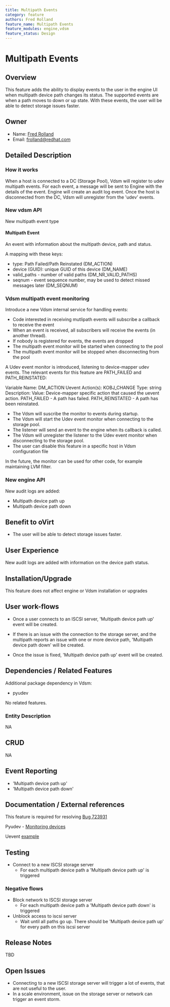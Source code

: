 ```yaml
---
title: Multipath Events
category: feature
authors: Fred Rolland
feature_name: Multipath Events
feature_modules: engine,vdsm
feature_status: Design
---
```


# Multipath Events


## Overview

This feature adds the ability to display events to the user in
the engine UI when multipath device path changes its status.
The supported events are when a path moves to down or up state.
With these events, the user will be able to detect storage issues faster.


## Owner

- Name: [Fred Rolland](https://github.com/rollandf)
- Email: <frolland@redhat.com>


## Detailed Description


### How it works

When a host is connected to a DC (Storage Pool), Vdsm will register
to udev multipath events. For each event, a message will be sent to Engine
with the details of the event. Engine will create an audit log event. 
Once the host is disconnected from the DC, Vdsm will unregister from
the 'udev' events.


### New vdsm API

New multipath event type


#### Multipath Event

An event with information about the multipath device, path and status.

A mapping with these keys:
- type: Path Failed/Path Reinstated (DM_ACTION)
- device (GUID): unique GUID of this device (DM_NAME)
- valid_paths - number of valid paths (DM_NR_VALID_PATHS)
- seqnum - event sequence number, may be used to detect missed messages later (DM_SEQNUM)


### Vdsm multipath event monitoring

Introduce a new Vdsm internal service for handling events:

- Code interested in receiving mutlipath events will subscribe a callback to receive the event
- When an event is received, all subscribers will receive the events (in another thread).
- If nobody is registered for events, the events are dropped
- The multipath event monitor will be started when connecting to the pool
- The multipath event monitor will be stopped when disconnecting from the pool


A Udev event monitor is introduced, listening to device-mapper udev events.
The relevant events for this feature are PATH_FAILED and PATH_REINSTATED:

Variable Name: DM_ACTION
Uevent Action(s): KOBJ_CHANGE
Type: string
Description:
Value: Device-mapper specific action that caused the uevent action.
	PATH_FAILED - A path has failed.
	PATH_REINSTATED - A path has been reinstated.

- The Vdsm will suscribe the monitor to events during startup.
- The Vdsm will start the Udev event monitor when connecting to the storage pool.
- The listener will send an event to the engine when its callback is called.
- The Vdsm will unregister the listener to the Udev event monitor when 
disconnecting to the storage pool.
- The user can disable this feature in a specific host in Vdsm configuration file

In the future, the monitor can be used for other code, for example maintaining LVM filter.

### New engine API

New audit logs are added:
- Multipath device path up
- Multipath device path down

## Benefit to oVirt

- The user will be able to detect storage issues faster.


## User Experience

New audit logs are added with information on the device path status.


## Installation/Upgrade

This feature does not affect engine or Vdsm installation or upgrades


## User work-flows

- Once a user connects to an ISCSI server, 'Multipath device path up' event
will be created.

- If there is an issue with the connection to the storage server, and the 
multipath reports an issue with one or more device path,
'Multipath device path down' will be created.

- Once the issue is fixed, 'Multipath device path up' event will be created.


## Dependencies / Related Features

Additional package dependency in Vdsm:
- pyudev

No related features.


### Entity Description

NA

## CRUD

NA


## Event Reporting

- 'Multipath device path up'
- 'Multipath device path down'


## Documentation / External references

This feature is required for resolving
[Bug 723931](https://bugzilla.redhat.com/723931)

Pyudev - [Monitoring devices](http://pyudev.readthedocs.io/en/latest/guide.html#monitoring-devices)

Uevent [example](https://www.kernel.org/doc/Documentation/device-mapper/dm-uevent.txt)

## Testing

- Connect to a new ISCSI storage server
  - For each multipath device path a 'Multipath device path up' is triggered


### Negative flows

- Block network to ISCSI storage server
  - For each multipath device path a 'Multipath device path down' is triggered
- Unblock access to iscsi server
  - Wait until all paths go up. There should be 'Multipath device path up' for 
    every path on this iscsi server

## Release Notes

TBD

## Open Issues

- Connecting to a new ISCSI storage server will trigger a lot of events,
that are not useful to the user.
- In a scale environment, issue on the storage server or network can trigger
an event storm.
